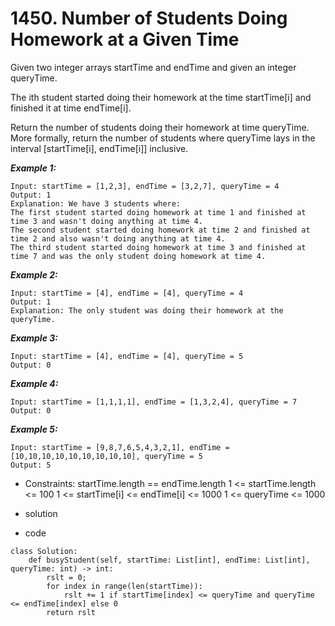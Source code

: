# 1450. Number of Students Doing Homework at a Given Time

Given two integer arrays startTime and endTime and given an integer queryTime.

The ith student started doing their homework at the time startTime[i] and finished it at time endTime[i].

Return the number of students doing their homework at time queryTime. More formally, return the number of students where queryTime lays in the interval [startTime[i], endTime[i]] inclusive.

 

***Example 1:***
```
Input: startTime = [1,2,3], endTime = [3,2,7], queryTime = 4
Output: 1
Explanation: We have 3 students where:
The first student started doing homework at time 1 and finished at time 3 and wasn't doing anything at time 4.
The second student started doing homework at time 2 and finished at time 2 and also wasn't doing anything at time 4.
The third student started doing homework at time 3 and finished at time 7 and was the only student doing homework at time 4.
```

***Example 2:***
```
Input: startTime = [4], endTime = [4], queryTime = 4
Output: 1
Explanation: The only student was doing their homework at the queryTime.
```

***Example 3:***
```
Input: startTime = [4], endTime = [4], queryTime = 5
Output: 0
```

***Example 4:***
```
Input: startTime = [1,1,1,1], endTime = [1,3,2,4], queryTime = 7
Output: 0

```
***Example 5:***
```
Input: startTime = [9,8,7,6,5,4,3,2,1], endTime = [10,10,10,10,10,10,10,10,10], queryTime = 5
Output: 5
```


- Constraints:
startTime.length == endTime.length
1 <= startTime.length <= 100
1 <= startTime[i] <= endTime[i] <= 1000
1 <= queryTime <= 1000

- solution

- code
```py3
class Solution:
    def busyStudent(self, startTime: List[int], endTime: List[int], queryTime: int) -> int:
        rslt = 0;
        for index in range(len(startTime)):
            rslt += 1 if startTime[index] <= queryTime and queryTime <= endTime[index] else 0
        return rslt
```